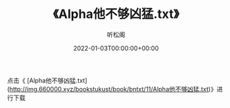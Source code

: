 ﻿---
title:  《Alpha他不够凶猛.txt》
date:   2022-01-03T00:00:00+00:00
author: 听松阁
layout: post
permalink: /Alpha他不够凶猛/
categories: 小说
tags: [小说]
---

点击《 [Alpha他不够凶猛.txt](<a href="http://img.660000.xyz/bookstukust/book/bntxt/11/Alpha" target=_blank>http://img.660000.xyz/bookstukust/book/bntxt/11/Alpha他不够凶猛.txt)》进行下载